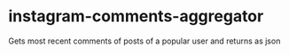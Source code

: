 # instagram-comments-aggregator
Gets most recent comments of posts of a popular user and returns as json
